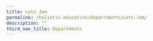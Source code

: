 ```yaml
---
title: Lets Jam
permalink: /holistic-education/Departments/Lets-Jam/
description: ""
third_nav_title: Departments
---
```

